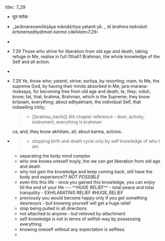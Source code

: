 title:: 7_29

- मूल श्लोकः
- _jarāmaraṇamōkṣāya māmāśritya yatanti yē. _
  _tē brahma tadviduḥ kṛtsnamadhyātmaṅ karma cākhilam৷৷7.29৷৷_
-
- 7.29 Those who strive for liberation from old age and death, taking refuge in Me, realise in full ï1thatï1 Brahman, the whole knowledge of the Self and all action.
-
- 7.29 Ye, those who; yatanti, strive; asritya, by resorting; mam, to Me, the supreme God, by having their minds absorbed in Me; jara-marana-moksaya, for becoming free from old age and death; te, they; viduh, know; tat, that; brahma, Brahman, which is the Supreme; they know krtsnam, everything; 
  about adhyatmam, the individual Self, that indwelling intity;
  > * [[brahma_harihi]] 4th chapter reference - doer, activity, instrument, everything is brahman
  
   ca, and; they know akhiliam, all; about karma, actions.
- > * stopping birth and death cycle only by self knowledge of who I am
  * separating the body mind complex
  *  who one knows oneself truyly, the we can get liberation from old age and death
  * why not gain the knowledge and keep coming back, still have the body and experience?? *NOT POSSIBLE*
  * even this this life - once you gained this knowledge, you can enjoy till the end of your life --- ^^HUGE RELIEF^^ - total peace and total tranquility - EXHILARATING RELIEF #HUGE_RELIEF
  * previously you would become happy only if you get something desireours - but knowing yourself will get a huge relief 
  * stop being pulled in all directions
  * not attached to anyone - but relieved by attachment
  * self knowledge is not in terms of selfish way by possessing everything
  * knowing oneself without any expectation is selfless
  *